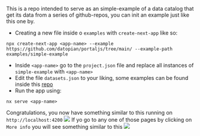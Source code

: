 This is a repo intended to serve as an simple-example of a data catalog that get its data from a series of github-repos, you can init an example just like this one by.

- Creating a new file inside o `examples` with `create-next-app` like so:
```
npx create-next-app <app-name> --example https://github.com/datopian/portaljs/tree/main/ --example-path examples/simple-example
```
- Inside `<app-name>` go to the `project.json` file and replace all instances of `simple-example` with `<app-name>`
- Edit the file `datasets.json` to your liking, some examples can be found inside this [repo](https://github.com/datasets)
- Run the app using:
```
nx serve <app-name>
```
Congratulations, you now have something similar to this running on `http://localhost:4200`
![](https://i.imgur.com/JrDLycF.png)
If yo go to any one of those pages by clicking on `More info` you will see something similar to this
![](https://i.imgur.com/cpKMS80.png)

